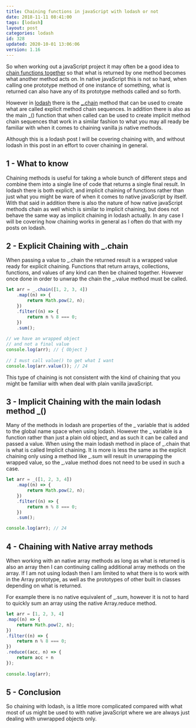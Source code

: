 ```yaml
---
title: Chaining functions in javaScript with lodash or not
date: 2018-11-11 08:41:00
tags: [lodash]
layout: post
categories: lodash
id: 328
updated: 2020-10-01 13:06:06
version: 1.16
---
```


So when working out a javaScript project it may often be a good idea to [chain functions together](https://stackoverflow.com/questions/35590543/how-do-you-chain-functions-using-lodash) so that what is returned by one method becomes what another method acts on. In native javaScript this is not so hard, when calling one prototype method of one instance of something, what is returned can also have any of its prototype methods called and so forth. 

However in [lodash](https://lodash.com/) there is the [\_.chain](https://lodash.com/docs/4.17.15#chain) method that can be used to create what are called explicit method chain sequences. In addition there is also as the main \_() function that when called can be used to create implicit method chain sequences that work in a similar fashion to what you may all ready be familiar with when it comes to chaining vanilla js native methods. 

Although this is a lodash post I will be covering chaining with, and without lodash in this post in an effort to cover chaining in general.

<!-- more -->

## 1 - What to know

Chaining methods is useful for taking a whole bunch of different steps and combine them into a single line of code that returns a single final result. In lodash there is both explicit, and implicit chaining of functions rather than just what you might be ware of when it comes to native javaScript by itself. With that said in addition there is also the nature of how native javaScript methods chain as well which is similar to implicit chaining, but does not behave the same way as implicit chaining in lodash actually. In any case I will be covering how chaining works in general as I often do that with my posts on lodash.

## 2 - Explicit Chaining with \_.chain

When passing a value to \_.chain the returned result is a wrapped value ready for explicit chaining. Functions that return arrays, collections, functions, and values of any kind can then be chained together. However once done in order to unwrap the chain the \_.value method must be called.

```js
let arr = _.chain([1, 2, 3, 4])
    .map((n) => {
        return Math.pow(2, n);
    })
    .filter((n) => {
        return n % 8 === 0;
    })
    .sum();
 
// we have an wrapped object
// and not a final value
console.log(arr); // { Object }
 
// I must call value() to get what I want
console.log(arr.value()); // 24
```

This type of chaining is not consistent with the kind of chaining that you might be familiar with when deal with plain vanilla javaScript.

## 3 - Implicit Chaining with the main lodash method \_()

Many of the methods in lodash are properties of the \_ variable that is added to the global name space when using lodash. However the \_ variable is a function rather than just a plain old object, and as such it can be called and passed a value. When using the main lodash method in place of \_.chain that is what is called Implicit chaining. It is more is less the same as the explicit chaining only using a method like \_.sum will result in unwrapping the wrapped value, so the \_.value method does not need to be used in such a case.

```js
let arr = _([1, 2, 3, 4])
    .map((n) => {
        return Math.pow(2, n);
    })
    .filter((n) => {
        return n % 8 === 0;
    })
    .sum();

console.log(arr); // 24
```

## 4 - Chaining with Native array methods

When working with an native array methods as long as what is returned is also an array then I can continuing calling additional array methods on the array. If I am not using lodash then I am limited to what there is to work with in the Array prototype, as well as the prototypes of other built in classes depending on what is returned. 

For example there is no native equivalent of \_.sum, however it is not to hard to quickly sum an array using the native Array.reduce method.

```js
let arr = [1, 2, 3, 4]
.map((n) => {
    return Math.pow(2, n);
})
.filter((n) => {
    return n % 8 === 0;
})
.reduce((acc, n) => {
    return acc + n
});
 
console.log(arr);
```

## 5 - Conclusion

So chaining with lodash, is a little more complicated compared with what most of us might be used to with native javaScript where we are always just dealing with unwrapped objects only.